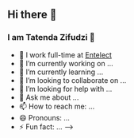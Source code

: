 ## Hi there 👋
### I am Tatenda Zifudzi 👋

- 💼 I work full-time at [Entelect](https://entelect.co.za/)
- 🔭 I’m currently working on ...
- 🌱 I’m currently learning ...
- 👯 I’m looking to collaborate on ...
- 🤔 I’m looking for help with ...
- 💬 Ask me about ...
- 📫 How to reach me: ...
- 😄 Pronouns: ...
- ⚡ Fun fact: ...
-->
